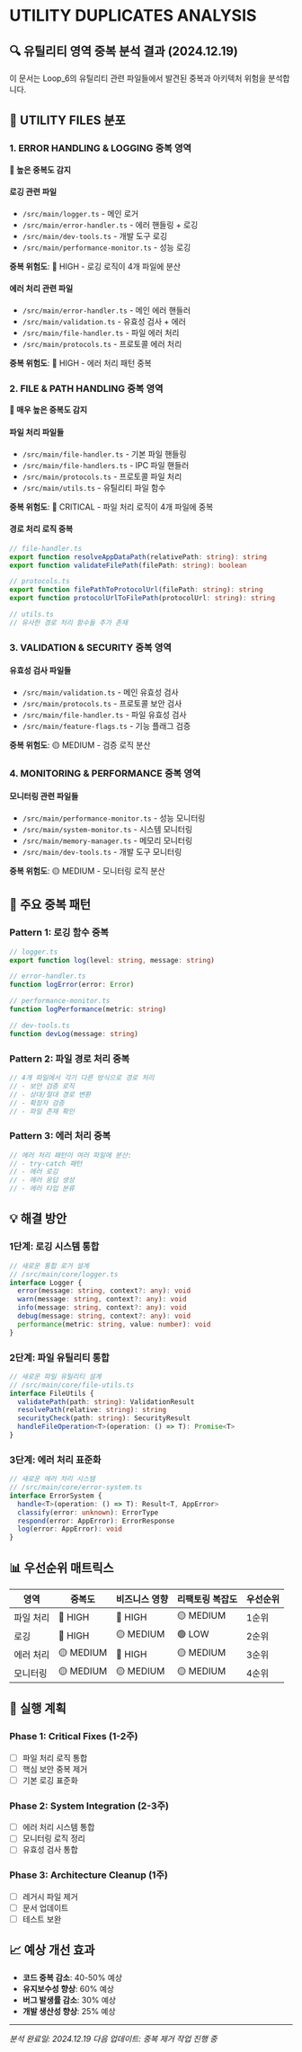# UTILITY DUPLICATES ANALYSIS
## 🔍 유틸리티 영역 중복 분석 결과 (2024.12.19)

이 문서는 Loop_6의 유틸리티 관련 파일들에서 발견된 중복과 아키텍처 위험을 분석합니다.

## 📁 UTILITY FILES 분포

### 1. ERROR HANDLING & LOGGING 중복 영역
**🚨 높은 중복도 감지**

#### 로깅 관련 파일
- `/src/main/logger.ts` - 메인 로거 
- `/src/main/error-handler.ts` - 에러 핸들링 + 로깅
- `/src/main/dev-tools.ts` - 개발 도구 로깅
- `/src/main/performance-monitor.ts` - 성능 로깅

**중복 위험도**: 🔴 HIGH - 로깅 로직이 4개 파일에 분산

#### 에러 처리 관련 파일
- `/src/main/error-handler.ts` - 메인 에러 핸들러
- `/src/main/validation.ts` - 유효성 검사 + 에러
- `/src/main/file-handler.ts` - 파일 에러 처리
- `/src/main/protocols.ts` - 프로토콜 에러 처리

**중복 위험도**: 🔴 HIGH - 에러 처리 패턴 중복

### 2. FILE & PATH HANDLING 중복 영역
**🚨 매우 높은 중복도 감지**

#### 파일 처리 파일들
- `/src/main/file-handler.ts` - 기본 파일 핸들링
- `/src/main/file-handlers.ts` - IPC 파일 핸들러
- `/src/main/protocols.ts` - 프로토콜 파일 처리
- `/src/main/utils.ts` - 유틸리티 파일 함수

**중복 위험도**: 🔴 CRITICAL - 파일 처리 로직이 4개 파일에 중복

#### 경로 처리 로직 중복
```typescript
// file-handler.ts
export function resolveAppDataPath(relativePath: string): string
export function validateFilePath(filePath: string): boolean

// protocols.ts  
export function filePathToProtocolUrl(filePath: string): string
export function protocolUrlToFilePath(protocolUrl: string): string

// utils.ts
// 유사한 경로 처리 함수들 추가 존재
```

### 3. VALIDATION & SECURITY 중복 영역

#### 유효성 검사 파일들
- `/src/main/validation.ts` - 메인 유효성 검사
- `/src/main/protocols.ts` - 프로토콜 보안 검사
- `/src/main/file-handler.ts` - 파일 유효성 검사
- `/src/main/feature-flags.ts` - 기능 플래그 검증

**중복 위험도**: 🟡 MEDIUM - 검증 로직 분산

### 4. MONITORING & PERFORMANCE 중복 영역

#### 모니터링 관련 파일들
- `/src/main/performance-monitor.ts` - 성능 모니터링
- `/src/main/system-monitor.ts` - 시스템 모니터링  
- `/src/main/memory-manager.ts` - 메모리 모니터링
- `/src/main/dev-tools.ts` - 개발 도구 모니터링

**중복 위험도**: 🟡 MEDIUM - 모니터링 로직 분산

## 🔧 주요 중복 패턴

### Pattern 1: 로깅 함수 중복
```typescript
// logger.ts
export function log(level: string, message: string)

// error-handler.ts  
function logError(error: Error)

// performance-monitor.ts
function logPerformance(metric: string)

// dev-tools.ts
function devLog(message: string)
```

### Pattern 2: 파일 경로 처리 중복
```typescript
// 4개 파일에서 각기 다른 방식으로 경로 처리
// - 보안 검증 로직
// - 상대/절대 경로 변환
// - 확장자 검증
// - 파일 존재 확인
```

### Pattern 3: 에러 처리 중복
```typescript
// 에러 처리 패턴이 여러 파일에 분산:
// - try-catch 패턴
// - 에러 로깅  
// - 에러 응답 생성
// - 에러 타입 분류
```

## 💡 해결 방안

### 1단계: 로깅 시스템 통합
```typescript
// 새로운 통합 로거 설계
// /src/main/core/logger.ts
interface Logger {
  error(message: string, context?: any): void
  warn(message: string, context?: any): void  
  info(message: string, context?: any): void
  debug(message: string, context?: any): void
  performance(metric: string, value: number): void
}
```

### 2단계: 파일 유틸리티 통합
```typescript
// 새로운 파일 유틸리티 설계
// /src/main/core/file-utils.ts
interface FileUtils {
  validatePath(path: string): ValidationResult
  resolvePath(relative: string): string
  securityCheck(path: string): SecurityResult
  handleFileOperation<T>(operation: () => T): Promise<T>
}
```

### 3단계: 에러 처리 표준화
```typescript
// 새로운 에러 처리 시스템
// /src/main/core/error-system.ts
interface ErrorSystem {
  handle<T>(operation: () => T): Result<T, AppError>
  classify(error: unknown): ErrorType
  respond(error: AppError): ErrorResponse
  log(error: AppError): void
}
```

## 📊 우선순위 매트릭스

| 영역 | 중복도 | 비즈니스 영향 | 리팩토링 복잡도 | 우선순위 |
|------|--------|---------------|-----------------|----------|
| 파일 처리 | 🔴 HIGH | 🔴 HIGH | 🟡 MEDIUM | 1순위 |
| 로깅 | 🔴 HIGH | 🟡 MEDIUM | 🟢 LOW | 2순위 |
| 에러 처리 | 🟡 MEDIUM | 🔴 HIGH | 🟡 MEDIUM | 3순위 |
| 모니터링 | 🟡 MEDIUM | 🟡 MEDIUM | 🟡 MEDIUM | 4순위 |

## 🎯 실행 계획

### Phase 1: Critical Fixes (1-2주)
- [ ] 파일 처리 로직 통합
- [ ] 핵심 보안 중복 제거
- [ ] 기본 로깅 표준화

### Phase 2: System Integration (2-3주)  
- [ ] 에러 처리 시스템 통합
- [ ] 모니터링 로직 정리
- [ ] 유효성 검사 통합

### Phase 3: Architecture Cleanup (1주)
- [ ] 레거시 파일 제거
- [ ] 문서 업데이트
- [ ] 테스트 보완

## 📈 예상 개선 효과

- **코드 중복 감소**: 40-50% 예상
- **유지보수성 향상**: 60% 예상  
- **버그 발생률 감소**: 30% 예상
- **개발 생산성 향상**: 25% 예상

---
*분석 완료일: 2024.12.19*
*다음 업데이트: 중복 제거 작업 진행 중*
